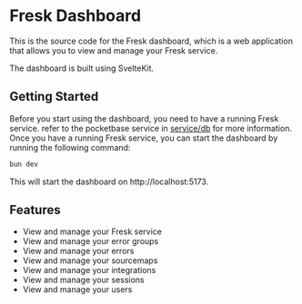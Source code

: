 # Fresk Dashboard

This is the source code for the Fresk dashboard, which is a web application that allows you to view and manage your Fresk service.

The dashboard is built using SvelteKit.

## Getting Started

Before you start using the dashboard, you need to have a running Fresk service.
refer to the pocketbase service in [service/db](https://github.com/Siutan/fresk/tree/main/service/db) for more information.
Once you have a running Fresk service, you can start the dashboard by running the following command:

```bash
bun dev
```

This will start the dashboard on http://localhost:5173.


## Features

- View and manage your Fresk service
- View and manage your error groups
- View and manage your errors
- View and manage your sourcemaps
- View and manage your integrations
- View and manage your sessions
- View and manage your users
